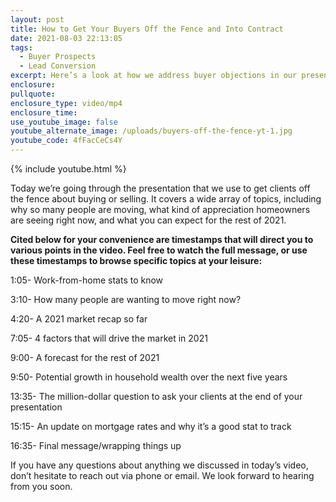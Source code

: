 ```yaml
---
layout: post
title: How to Get Your Buyers Off the Fence and Into Contract
date: 2021-08-03 22:13:05
tags:
  - Buyer Prospects
  - Lead Conversion
excerpt: Here’s a look at how we address buyer objections in our presentation.
enclosure:
pullquote:
enclosure_type: video/mp4
enclosure_time:
use_youtube_image: false
youtube_alternate_image: /uploads/buyers-off-the-fence-yt-1.jpg
youtube_code: 4fFacCeCs4Y
---
```

{% include youtube.html %}

Today we’re going through the presentation that we use to get clients off the fence about buying or selling. It covers a wide array of topics, including why so many people are moving, what kind of appreciation homeowners are seeing right now, and what you can expect for the rest of 2021.

**Cited below for your convenience are timestamps that will direct you to various points in the video. Feel free to watch the full message, or use these timestamps to browse specific topics at your leisure:**

1:05- Work-from-home stats to know

3:10- How many people are wanting to move right now?

4:20- A 2021 market recap so far

7:05- 4 factors that will drive the market in 2021

9:00- A forecast for the rest of 2021

9:50- Potential growth in household wealth over the next five years

13:35- The million-dollar question to ask your clients at the end of your presentation

15:15- An update on mortgage rates and why it’s a good stat to track

16:35- Final message/wrapping things up

If you have any questions about anything we discussed in today’s video, don’t hesitate to reach out via phone or email. We look forward to hearing from you soon.
